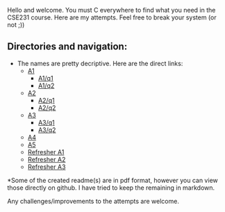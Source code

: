 Hello and welcome. You must C everywhere to find what you need in the CSE231 course. Here are my attempts. Feel free to break your system (or not ;))

## Directories and navigation:
- The names are pretty decriptive. Here are the direct links:
  - [A1](https://github.com/Anindya-Prithvi/fun_OS/tree/main/Assignment1)
    - [A1/q1](https://github.com/Anindya-Prithvi/fun_OS/tree/main/Assignment1/q1)
    - [A1/q2](https://github.com/Anindya-Prithvi/fun_OS/tree/main/Assignment1/q2)
  - [A2](https://github.com/Anindya-Prithvi/fun_OS/tree/main/Assignment2)
    - [A2/q1](https://github.com/Anindya-Prithvi/fun_OS/tree/main/Assignment2/Q1)
    - [A2/q2](https://github.com/Anindya-Prithvi/fun_OS/tree/main/Assignment2/Q1)
  - [A3](https://github.com/Anindya-Prithvi/fun_OS/tree/main/Assignment3)
    - [A3/q1](https://github.com/Anindya-Prithvi/fun_OS/tree/main/Assignment3/Q1)
    - [A3/q2](https://github.com/Anindya-Prithvi/fun_OS/tree/main/Assignment3/Q2)
  - [A4](https://github.com/Anindya-Prithvi/fun_OS/tree/main/Assignment4)
  - [A5](https://github.com/Anindya-Prithvi/fun_OS/tree/main/Assignment5)
  - [Refresher A1](https://github.com/Anindya-Prithvi/fun_OS/tree/main/Refresher(C%2Cbash)/Assignment1)
  - [Refresher A2](https://github.com/Anindya-Prithvi/fun_OS/tree/main/Refresher(C%2Cbash)/Assignment2)
  - [Refresher A3](https://github.com/Anindya-Prithvi/fun_OS/tree/main/Refresher(C%2Cbash)/Assignment1)

*Some of the created readme(s) are in pdf format, however you can view those directly on github. I have tried to keep the remaining in markdown.

Any challenges/improvements to the attempts are welcome. 